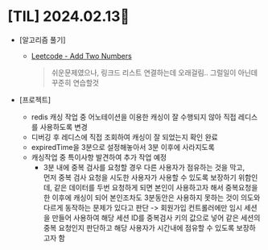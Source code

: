 # [TIL] 2024.02.13📒
 
* [알고리즘 풀기]
  * [Leetcode - Add Two Numbers](https://github.com/elephant97/Algorithm/blob/main/Leetcode/Java/Medium/Add%20Two%20Numbers.java)
    > 쉬운문제였으나, 링크드 리스트 연결하는데 오래걸림.. 그럴일이 아닌데 꾸준히 연습할것

* [프로젝트]
  * redis 캐싱 작업 중 어노테이션을 이용한 캐싱이 잘 수행되지 않아 직접 레디스를 사용하도록 변경
  * 디버깅 후 레디스에 직접 조회하여 캐싱이 잘 되었는지 확인 완료
  *  expiredTime을 3분으로 설정해놓아서 3분 이후에 사라지도록 
  * 캐싱작업 중 특이사항 발견하여 추가 작업 예정
    *  3분 내에 중복 검사를 요청할 경우 다른 사용자가 점유하는 것을 막고,     
       먼저 중복 검사 요청을 시도한 사용자가 사용할 수 있도록 보장하기 위함인데,
       같은 데이터를 두번 요청하게 되면 본인이 사용하고자 해서 중복요청을 한 이후에
       캐싱이 되어 본인조차도 3분동안은 사용하지 못하는 것이 의도와 다르게 동작하는 문제가 있다고 판단
       -> 회원가입 컨트롤러에만 임시 세션을 만들어 사용하여 해당 세션 ID를 중복검사 키의 값으로 넣어 같은 세션의
       중복 요청인지 판단하고 해당 사용자가 시간내에 점유할 수 있도록 보장하고자 함
